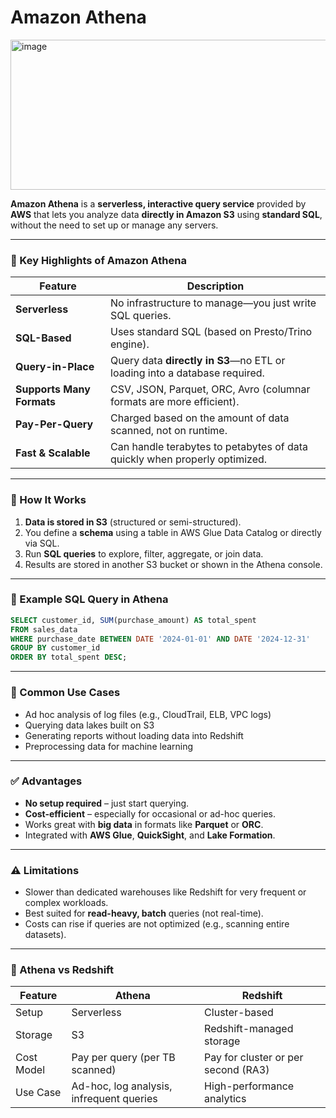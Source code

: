 # Amazon Athena

<img width="566" height="240" alt="image" src="https://github.com/user-attachments/assets/c259ecae-7789-46f8-87b1-3416ebc768f8" />

**Amazon Athena** is a **serverless, interactive query service** provided by **AWS** that lets you analyze data **directly in Amazon S3** using **standard SQL**, without the need to set up or manage any servers.

---

### 🚀 Key Highlights of Amazon Athena

| Feature                   | Description                                                                |
| ------------------------- | -------------------------------------------------------------------------- |
| **Serverless**            | No infrastructure to manage—you just write SQL queries.                    |
| **SQL-Based**             | Uses standard SQL (based on Presto/Trino engine).                          |
| **Query-in-Place**        | Query data **directly in S3**—no ETL or loading into a database required.  |
| **Supports Many Formats** | CSV, JSON, Parquet, ORC, Avro (columnar formats are more efficient).       |
| **Pay-Per-Query**         | Charged based on the amount of data scanned, not on runtime.               |
| **Fast & Scalable**       | Can handle terabytes to petabytes of data quickly when properly optimized. |

---

### 🧱 How It Works

1. **Data is stored in S3** (structured or semi-structured).
2. You define a **schema** using a table in AWS Glue Data Catalog or directly via SQL.
3. Run **SQL queries** to explore, filter, aggregate, or join data.
4. Results are stored in another S3 bucket or shown in the Athena console.

---

### 🔧 Example SQL Query in Athena

```sql
SELECT customer_id, SUM(purchase_amount) AS total_spent
FROM sales_data
WHERE purchase_date BETWEEN DATE '2024-01-01' AND DATE '2024-12-31'
GROUP BY customer_id
ORDER BY total_spent DESC;
```

---

### 🧩 Common Use Cases

* Ad hoc analysis of log files (e.g., CloudTrail, ELB, VPC logs)
* Querying data lakes built on S3
* Generating reports without loading data into Redshift
* Preprocessing data for machine learning

---

### ✅ Advantages

* **No setup required** – just start querying.
* **Cost-efficient** – especially for occasional or ad-hoc queries.
* Works great with **big data** in formats like **Parquet** or **ORC**.
* Integrated with **AWS Glue**, **QuickSight**, and **Lake Formation**.

---

### ⚠️ Limitations

* Slower than dedicated warehouses like Redshift for very frequent or complex workloads.
* Best suited for **read-heavy, batch** queries (not real-time).
* Costs can rise if queries are not optimized (e.g., scanning entire datasets).

---

### 🔁 Athena vs Redshift

| Feature    | Athena                                   | Redshift                            |
| ---------- | ---------------------------------------- | ----------------------------------- |
| Setup      | Serverless                               | Cluster-based                       |
| Storage    | S3                                       | Redshift-managed storage            |
| Cost Model | Pay per query (per TB scanned)           | Pay for cluster or per second (RA3) |
| Use Case   | Ad-hoc, log analysis, infrequent queries | High-performance analytics          |
